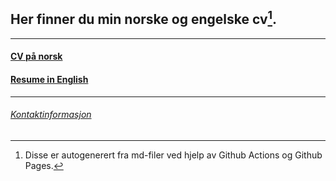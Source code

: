 ﻿## Her finner du min norske og engelske cv[^1]. 

***

####  [CV på norsk](https://harrysolsem.github.io/MyCVRepository/content/norsk/cv.html)
####  [Resume in English](https://harrysolsem.github.io/MyCVRepository/content/engelsk/resume.html)

***

###### [Kontaktinformasjon](https://harrysolsem.github.io/MyCVRepository/content/kontaktinfo/contact.html)

[^1]: Disse er autogenerert fra md-filer ved hjelp av Github Actions og Github Pages. 